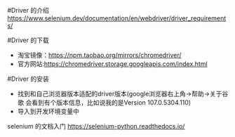 #Driver 的介绍
https://www.selenium.dev/documentation/en/webdriver/driver_requirements/

#Driver 的下载
- 淘宝镜像：https://npm.taobao.org/mirrors/chromedriver/
- 官方网站:https://chromedriver.storage.googleapis.com/index.html

#Driver 的安装
- 找到和自己浏览器版本适配的driver版本(google浏览器右上角->帮助->关于谷歌 会看到有个版本信息，比如说我的是Version 107.0.5304.110)
- 导入到开发环境变量中

selenium 的文档入门
https://selenium-python.readthedocs.io/